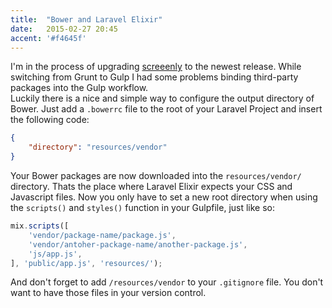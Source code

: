 ```yaml
---
title:  "Bower and Laravel Elixir"
date:   2015-02-27 20:45
accent: '#f4645f'
---
```


I'm in the process of upgrading [screeenly](/projects/screeenly) to the newest release. While switching from Grunt to Gulp I had some problems binding third-party packages into the Gulp workflow.     
Luckily there is a nice and simple way to configure the output directory of Bower. Just add a `.bowerrc` file to the root of your Laravel Project and insert the following code:

```json
{
    "directory": "resources/vendor"
}
```

Your Bower packages are now downloaded into the `resources/vendor/` directory. Thats the place where Laravel Elixir expects your CSS and Javascript files. Now you only have to set a new root directory when using the `scripts()` and `styles()` function in your Gulpfile, just like so:

```javascript
mix.scripts([
    'vendor/package-name/package.js',
    'vendor/antoher-package-name/another-package.js',
    'js/app.js',
], 'public/app.js', 'resources/');
```

And don't forget to add `/resources/vendor` to your `.gitignore` file. You don't want to have those files in your version control.